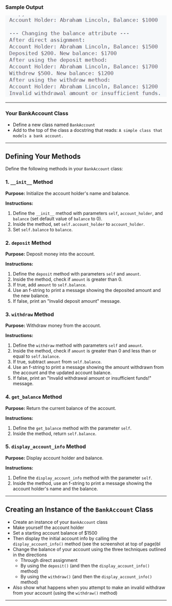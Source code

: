 

### Sample Output
![Sample output](output.png)

---
### Your BankAccount Class

- Define a new class named `BankAccount`
- Add to the top of the class a docstring that reads: `A simple class that models a bank account.`
---

## Defining Your Methods

Define the following methods in your `BankAccount` class:

### 1. `__init__` Method
**Purpose:** Initialize the account holder's name and balance.

**Instructions:**
1. Define the `__init__` method with parameters `self`, `account_holder`, and `balance` (set default value of `balance` to 0).
2. Inside the method, set `self.account_holder` to `account_holder`.
3. Set `self.balance` to `balance`.

### 2. `deposit` Method
**Purpose:** Deposit money into the account.

**Instructions:**
1. Define the `deposit` method with parameters `self` and `amount`.
2. Inside the method, check if `amount` is greater than 0.
3. If true, add `amount` to `self.balance`.
4. Use an f-string to print a message showing the deposited amount and the new balance.
5. If false, print an "Invalid deposit amount" message.

### 3. `withdraw` Method
**Purpose:** Withdraw money from the account.

**Instructions:**
1. Define the `withdraw` method with parameters `self` and `amount`.
2. Inside the method, check if `amount` is greater than 0 and less than or equal to `self.balance`.
3. If true, subtract `amount` from `self.balance`.
4. Use an f-string to print a message showing the amount withdrawn from the account and the updated account balance.
5. If false, print an "Invalid withdrawal amount or insufficient funds!" message.

### 4. `get_balance` Method
**Purpose:** Return the current balance of the account.

**Instructions:**
1. Define the `get_balance` method with the parameter `self`.
2. Inside the method, return `self.balance`.

### 5. `display_account_info` Method
**Purpose:** Display account holder and balance.

**Instructions:**
1. Define the `display_account_info` method with the parameter `self`.
2. Inside the method, use an f-string to print a message showing the account holder's name and the balance.

---

## Creating an Instance of the `BankAccount` Class

- Create an instance of your `BankAccount` class
- Make yourself the account holder
- Set a starting account balance of $1500
- Then display the initial account info by calling the `display_account_info()` method (see the screenshot at top of page)bl
- Change the balance of your account using the three techniques outlined in the directions
  - Through direct assignment
  - By using the `deposit()` (and then the `display_account_info()` method)
  - By using the `withdraw()` (and then the `display_account_info()` method)
- Also show what happens when you attempt to make an invalid withdraw from your account (using the `withdraw()` method)

---

